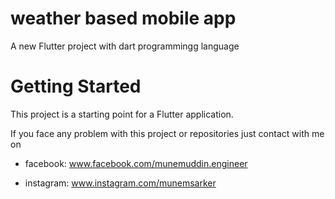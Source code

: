 # weather based mobile app

A new Flutter project with dart programmingg language



# Getting Started

This project is a starting point for a Flutter application.

If you face any problem with this project or repositories just contact with me on 

- facebook: www.facebook.com/munemuddin.engineer

- instagram: www.instagram.com/munemsarker


